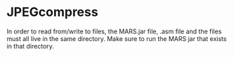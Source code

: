 # JPEGcompress

In order to read from/write to files, the MARS.jar file, .asm file and the files must all live in the same directory. Make sure to run the MARS jar that exists in that directory.

